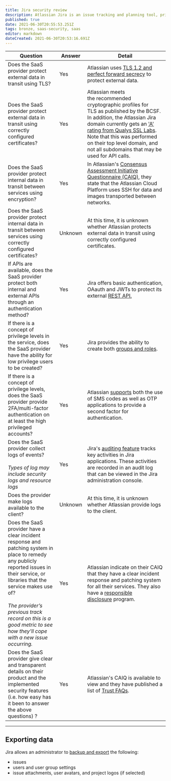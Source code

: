 ```yaml
---
title: Jira security review
description: Atlassian Jira is an issue tracking and planning tool, primarily aimed at software development.
published: true
date: 2021-06-30T20:55:53.251Z
tags: bronze, saas-security, saas
editor: markdown
dateCreated: 2021-06-30T20:53:16.691Z
---
```


| **Question** | **Answer** | **Detail** |
| --- | --- | --- |
| Does the SaaS provider protect external data in transit using TLS? | Yes | Atlassian uses [TLS 1.2 and perfect forward secrecy](https://www.atlassian.com/trust/faq) to protect external data. |
| Does the SaaS provider protect external data in transit using correctly configured certificates? | Yes | Atlassian meets the recommended cryptographic profiles for TLS as published by the BCSF. In addition, the Atlassian Jira domain currently gets an ['A' rating from Qualys SSL Labs](https://www.ssllabs.com/ssltest/analyze.html?d=atlassian.net). Note that this was performed on their top level domain, and not all subdomains that may be used for API calls. |
| Does the SaaS provider protect internal data in transit between services using encryption? | Yes | In Atlassian's [Consensus Assessment Initiative Questionnaire (CAIQ)](https://cloudsecurityalliance.org/star-registrant/atlassian/), they state that the Atlassian Cloud Platform uses SSH for data and images transported between networks. |
| Does the SaaS provider protect internal data in transit between services using correctly configured certificates? | Unknown | At this time, it is unknown whether Atlassian protects external data in transit using correctly configured certificates. |
| If APIs are available, does the SaaS provider protect both internal and external APIs through an authentication method? | Yes | Jira offers basic authentication, OAauth and JWTs to protect its external [REST API.](https://developer.atlassian.com/cloud/jira/platform/jira-cloud-platform-rest-api/) |
| If there is a concept of privilege levels in the service, does the SaaS provider have the ability for low privilege users to be created? | Yes | Jira provides the ability to create both [groups and roles](https://confluence.atlassian.com/adminjiracloud/managing-project-roles-776636382.html). |
| If there is a concept of privilege levels, does the SaaS provider provide 2FA/multi-factor authentication on at least the high privileged accounts? | Yes | Atlassian [supports](https://confluence.atlassian.com/cloud/secure-your-account-with-two-step-verification-939505063.html) both the use of SMS codes as well as OTP applications to provide a second factor for authentication. |
| Does the SaaS provider collect logs of events?<br><br>*Types of log may include security logs and resource logs* | Yes | Jira's [auditing feature](https://confluence.atlassian.com/adminjiraserver071/auditing-in-jira-applications-802593030.html) tracks key activities in Jira applications. These activities are recorded in an audit log that can be viewed in the Jira administration console. |
| Does the provider make logs available to the client? | Unknown | At this time, it is unknown whether Atlassian provide logs to the client. |
| Does the SaaS provider have a clear incident response and patching system in place to remedy any publicly reported issues in their service, or libraries that the service makes use of?<br><br>*The provider’s previous track record on this is a good metric to see how they’ll cope with a new issue occurring.* | Yes | Atlassian indicate on their CAIQ that they have a clear incident response and patching system for all their services. They also have a [responsible disclosure](https://www.atlassian.com/trust/security) program. |
| Does the SaaS provider give clear and transparent details on their product and the implemented security features (i.e. how easy has it been to answer the above questions) ? | Yes | Atlassian's CAIQ is available to view and they have published a list of [Trust FAQs](https://www.atlassian.com/trust/faq). |

---

## Exporting data

Jira allows an administrator to [backup and export](https://confluence.atlassian.com/adminjiraserver072/importing-and-exporting-data-829827150.html) the following:

-   issues
-   users and user group settings
-   issue attachments, user avatars, and project logos (if selected)